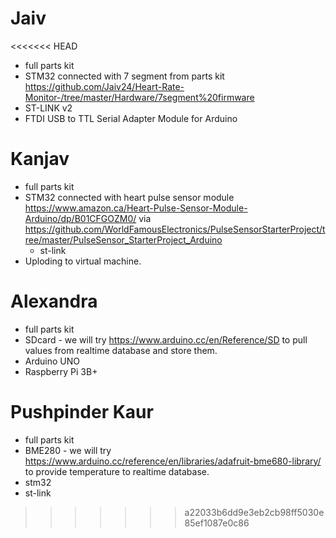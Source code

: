 # Jaiv
<<<<<<< HEAD
   - full parts kit
   - STM32 connected with 7 segment from parts kit https://github.com/Jaiv24/Heart-Rate-Monitor-/tree/master/Hardware/7segment%20firmware
   - ST-LINK v2
   - FTDI USB to TTL Serial Adapter Module for Arduino	

# Kanjav
   - full parts kit
   - STM32 connected with heart pulse sensor module https://www.amazon.ca/Heart-Pulse-Sensor-Module-Arduino/dp/B01CFGOZM0/
     via https://github.com/WorldFamousElectronics/PulseSensorStarterProject/tree/master/PulseSensor_StarterProject_Arduino
     - st-link
   - Uploding to virtual machine.

# Alexandra
   - full parts kit 
   - SDcard - we will try https://www.arduino.cc/en/Reference/SD
     to pull values from realtime database and store them.
   - Arduino UNO
   - Raspberry Pi 3B+
   

# Pushpinder Kaur
   - full parts kit 
   - BME280 - we will try https://www.arduino.cc/reference/en/libraries/adafruit-bme680-library/
     to provide temperature to realtime database.
   - stm32
   - st-link

>>>>>>> a22033b6dd9e3eb2cb98ff5030e85ef1087e0c86

